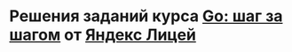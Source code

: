 # Решения заданий курса [Go: шаг за шагом](https://lyceum.yandex.ru/selfpaced_go) от [Яндекс Лицей](https://lyceum.yandex.ru/)
